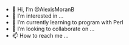 - 👋 Hi, I’m @AlexisMoranB
- 👀 I’m interested in ...
- 🌱 I’m currently learning to program with Perl
- 💞️ I’m looking to collaborate on ...
- 📫 How to reach me ...

<!---
AlexisMoranB/AlexisMoranB is a ✨ special ✨ repository because its `README.md` (this file) appears on your GitHub profile.
You can click the Preview link to take a look at your changes.
--->
